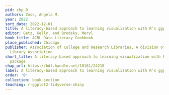```yaml
---
pid: chp_0
authors: Zoss, Angela M.
year: 2022
sort_date: 2022-12-01
title: A literacy-based approach to learning visualization with R’s ggplot2 package
editor: Getz, Kelly, and Brodsky, Meryl
book_title: ACRL Data Literacy Cookbook
place_published: Chicago
publisher: Association of College and Research Libraries, A division of the American
  Library Association
short_title: A literacy-based approach to learning visualization with R’s ggplot2
  package
chap_url: https://hdl.handle.net/10161/24218
label: A literacy-based approach to learning visualization with R’s ggplot2 package
order: '0'
collection: book-section
teaching: r-ggplot2-tidyverse-shiny
---
```

